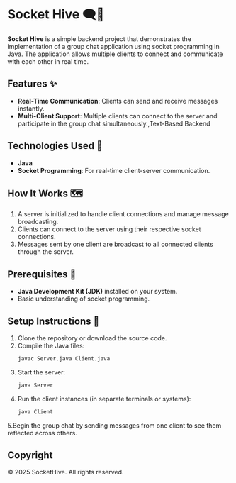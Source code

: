# Socket Hive 🗨️📲
**Socket Hive** is a simple backend project that demonstrates the implementation of a group chat application using socket programming in Java. The application allows multiple clients to connect and communicate with each other in real time. 

## Features ✨
- **Real-Time Communication**: Clients can send and receive messages instantly.
- **Multi-Client Support**: Multiple clients can connect to the server and participate in the group chat simultaneously.,Text-Based Backend

## Technologies Used 📌
- **Java**
- **Socket Programming**: For real-time client-server communication.

## How It Works 🗺️
1. A server is initialized to handle client connections and manage message broadcasting.
2. Clients can connect to the server using their respective socket connections.
3. Messages sent by one client are broadcast to all connected clients through the server.

## Prerequisites 📙
- **Java Development Kit (JDK)** installed on your system.
- Basic understanding of socket programming.

## Setup Instructions 🔨
1. Clone the repository or download the source code.
2. Compile the Java files:
   ```bash
   javac Server.java Client.java

3. Start the server:
    ```bash
    java Server
4. Run the client instances (in separate terminals or systems):
   ```bash
   java Client
5.Begin the group chat by sending messages from one client to see them reflected across others.

## Copyright
© 2025 SocketHive. All rights reserved.

